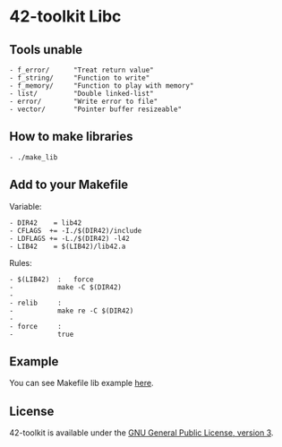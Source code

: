 42-toolkit	Libc
==========

## Tools unable

    - f_error/		"Treat return value"
    - f_string/		"Function to write"
    - f_memory/		"Function to play with memory"
    - list/			"Double linked-list"
    - error/		"Write error to file"
	- vector/		"Pointer buffer resizeable"

## How to make libraries

    - ./make_lib

## Add to your Makefile

Variable:

	- DIR42    = lib42
	- CFLAGS  += -I./$(DIR42)/include
	- LDFLAGS += -L./$(DIR42) -l42
	- LIB42    = $(LIB42)/lib42.a

Rules:

	- $(LIB42)	:	force
	-  			make -C $(DIR42)
    -
	- relib		:
	- 			make re -C $(DIR42)
    -
	- force		:
	- 			true

## Example

You can see Makefile lib example [here](https://github.com/QuentinPerez/42-toolkit/tree/master/examples/libc/list/Makefile).

## License

42-toolkit is available under the [GNU General Public License, version 3](LICENSE).
